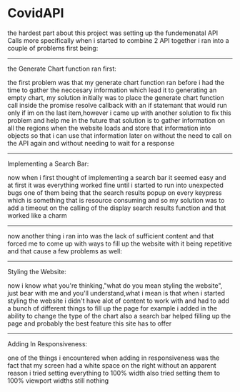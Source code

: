 # CovidAPI
the hardest part about this project was setting up the fundemenatal API Calls
more specifically when i started to combine 2 API together i ran into a couple of problems first being:

------------------------------------------------------------------------------------------------------------------
the Generate Chart function ran first:

the first problem was that my generate chart function ran before i had the time to gather the neccesary information
which lead it to generating an empty chart, my solution initially was to place the generate chart function call inside
the promise resolve callback with an if statemant that would run only if im on the last item,however i came up with another solution
to fix this problem and help me in the future that solution is to gather information on all the regions when the website loads
and store that information into objects so that i can use that information later on without the need to call on the API again
and without needing to wait for a response

------------------------------------------------------------------------------------------------------------------
Implementing a Search Bar:

now when i first thought of implementing a search bar it seemed easy and at first it was everything worked fine until i started
to run into unexpected bugs one of them being that the search results popup on every keypress which is something that is resource
consuming and so my solution was to add a timeout on the calling of the display search results function and that worked like a charm

-------------------------------------------------------------------------------------------------------------------
now another thing i ran into was the lack of sufficient content and that forced me to come up with ways to fill up
the website with it being repetitive and that cause a few problems as well:

-------------------------------------------------------------------------------------------------------------------
Styling the Website:

now i know what you're thinking,"what do you mean styling the website", just bear with me and you'll understand,what i mean is that 
when i started styling the website i didn't have alot of content to work with and had to add a bunch of different things to fill up the page 
for example i added in the ability to change the type of the chart also a search bar helped filling up the page and probably the best feature
this site has to offer

-------------------------------------------------------------------------------------------------------------------
Adding In Responsiveness:

one of the things i encountered when adding in responsiveness was the fact that my screen had a white space on the right without an apparent reason
i tried setting everything to 100% width also tried setting them to 100% viewport widths still nothing
